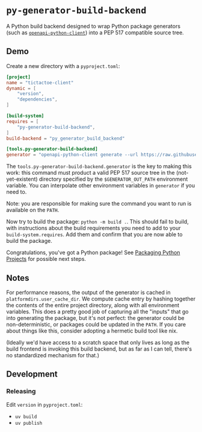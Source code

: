 # `py-generator-build-backend`

A Python build backend designed to wrap Python package generators (such as
[`openapi-python-client`]) into a PEP 517 compatible source tree.

## Demo

Create a new directory with a `pyproject.toml`:

```toml
[project]
name = "tictactoe-client"
dynamic = [
    "version",
    "dependencies",
]

[build-system]
requires = [
    "py-generator-build-backend",
]
build-backend = "py_generator_build_backend"

[tools.py-generator-build-backend]
generator = "openapi-python-client generate --url https://raw.githubusercontent.com/OAI/learn.openapis.org/refs/heads/main/examples/v3.1/tictactoe.json --output-path $GENERATOR_OUT_PATH"
```

The `tools.py-generator-build-backend.generator` is the key to making this work:
this command must product a valid PEP 517 source tree in the (not-yet-existent)
directory specified by the `$GENERATOR_OUT_PATH` environment variable. You can
interpolate other environment variables in `generator` if you need to.

Note: you are responsible for making sure the command you want to run is
available on the `PATH`.

Now try to build the package: `python -m build .`. This should fail to build,
with instructions about the build requirements you need to add to your
`build-system.requires`. Add them and confirm that you are now able to build
the package.

Congratulations, you've got a Python package! See [Packaging Python Projects]
for possible next steps.

## Notes

For performance reasons, the output of the generator is cached in
`platformdirs.user_cache_dir`. We compute cache entry by hashing together the
contents of the entire project directory, along with all environment variables.
This does a pretty good job of capturing all the "inputs" that go into
generating the package, but it's not perfect: the generator could be
non-deterministic, or packages could be updated in the `PATH`. If you care
about things like this, consider adopting a hermetic build tool like nix.

(Ideally we'd have access to a scratch space that only lives as long as the
build frontend is invoking this build backend, but as far as I can tell,
there's no standardized mechanism for that.)

## Development

### Releasing

Edit `version` in `pyproject.toml`:

- `uv build`
- `uv publish`

[`openapi-python-client`]: https://github.com/openapi-generators/openapi-python-client
[Packaging Python Projects]: https://packaging.python.org/en/latest/tutorials/packaging-projects/
